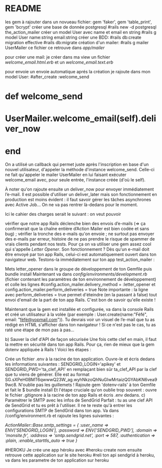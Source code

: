 # README
les gem à rajouter dans un novueau fichier: gem 'faker', gem 'table_print', gem 'bcrypt'
créer une base de donnée postgresql
#rails new -d postgresql the_action_mailer
créer un model User avec name et email en string
#rails g model User name:string email:string
créer une BDD:
#rails db:create
migration effective
#rails db:migrate
création d'un mailer:
#rails g mailer UserMailer
ce fichier ce retrouve dans _app/mailer_

pour créer une mail:
je créer dans ma view un fichier _welcome_email.html.erb_ et un _welcome_email.text.erb_

pour envoie un envoie automatique aprés la création je rajoute dans mon model User:
#after_create :welcome_send

#  def welcome_send
#    UserMailer.welcome_email(self).deliver_now
#  end

On a utilisé un callback qui permet juste après l'inscription en base d'un nouvel utilisateur, d'appeler la méthode d'instance welcome_send. Celle-ci ne fait qu'appeler le mailer UserMailer en lui faisant exécuter welcome_email avec, pour seule entrée, l'instance créée (d'où le self).

À noter qu'on rajoute ensuite un deliver_now pour envoyer immédiatement l’e-mail. Il est possible d'utiliser un deliver_later mais son fonctionnement en production est moins évident : il faut savoir gérer les tâches asynchrones avec Active Job… On ne va pas rentrer là-dedans pour le moment.

Ici le cahier des charges serait le suivant : on veut pouvoir

vérifier que notre app Rails déclenche bien des envois d’e-mails (=> ça confirmerait que la chaîne entière d’Action Mailer est bien codée et sans bug) ;
vérifier la tronche des e-mails qu'on envoie ;
ne surtout pas envoyer des e-mails par erreur, histoire de ne pas prendre le risque de spammer de vrais clients pendant nos tests.
Pour ça on va utiliser une gem assez cool qui s'appelle _Letter Opener_. Son fonctionnement ? Dès qu'un e-mail doit être envoyé par ton app Rails, celui-ci est automatiquement ouvert dans ton navigateur web.
Testons-la immédiatement sur ton app test_action_mailer :

Mets letter_opener dans le groupe de développement de ton Gemfile puis bundle install
Maintenant va dans _config/environments/development.rb_ (fichier contenant les paramètres de ton environnement de développement) et colle les lignes
#config.action_mailer.delivery_method = :letter_opener et config.action_mailer.perform_deliveries = true
Note importante : la ligne avec perform_deliveries = true permet d'éteindre (en la passant à false) tout envoi d'email de la part de ton app Rails. C'est bon de savoir qu'elle existe !

Maintenant que la gem est installée et configurée, va dans la console Rails et créé un utilisateur à la volée (par exemple : User.create(name:"Féfé", email: "féfé@yopmail.com")). Tu devrais voir un visuel de l’e-mail que tu as rédigé en HTML s'afficher dans ton navigateur ! Si ce n'est pas le cas, tu as raté une étape de mon pas à pas…

b) Sauver la clef d'API de façon sécurisée
Une fois cette clef en main, il faut la mettre en sécurité dans ton app Rails. Pour ça, rien de mieux que la gem dotenv appliquée à Rails ! Voici les étapes :

Crée un fichier .env à la racine de ton application.
Ouvre-le et écris dedans les informations suivantes : SENDGRID_LOGIN='apikey' et SENDGRID_PWD='ta_clef_API' en remplaçant bien sûr ta_clef_API par la clef que tu viens de générer. Elle est au format SG.sXPeH0BMT6qwwwQ23W_ag.wyhNkzoQhNuGIwMrtaizQGYAbKN6vea99wc8. N'oublie pas les guillemets !
Rajoute gem 'dotenv-rails' à ton Gemfile et fait le $ bundle install
Et l'étape cruciale qu'on oublie trop souvent : ouvre le fichier .gitignore à la racine de ton app Rails et écris .env dedans.
c) Paramétrer le SMTP avec les infos de SendGrid
Parfait : tu as une clef API de SendGrid et tu es prêt à l'utiliser. Il ne te reste qu'à entrer les configurations SMTP de SendGrid dans ton app. Va dans /config/environment.rb et rajoute les lignes suivantes :

_ActionMailer::Base.smtp_settings = {
  :user_name => ENV['SENDGRID_LOGIN'],
  :password => ENV['SENDGRID_PWD'],
  :domain => 'monsite.fr',
  :address => 'smtp.sendgrid.net',
  :port => 587,
  :authentication => :plain,
  :enable_starttls_auto => true
}_


#HEROKU
Je crée une app héroku avec
#heroku create nom
ensuite retrouve cette application sur le site heroku
#reli ton api sendgrid à heroku,
va dans les parametre de ton application sur heroku

